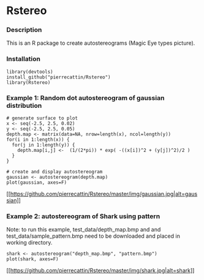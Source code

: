 # Rstereo

### Description
This is an R package to create autostereograms (Magic Eye types picture). 

### Installation
```
library(devtools)
install_github("pierrecattin/Rstereo")
library(Rstereo)
```

### Example 1: Random dot autostereogram of gaussian distribution

```
# generate surface to plot
x <- seq(-2.5, 2.5, 0.02)
y <- seq(-2.5, 2.5, 0.05)
depth.map <- matrix(data=NA, nrow=length(x), ncol=length(y))
for(i in 1:length(x)) {
  for(j in 1:length(y)) {
    depth.map[i,j] <-  (1/(2*pi)) * exp( -((x[i])^2 + (y[j])^2)/2 )
  }
}

# create and display autostereogram
gaussian <- autostereogram(depth.map)
plot(gaussian, axes=F)
```
[[https://github.com/pierrecattin/Rstereo/master/img/gaussian.jpg|alt=gaussian]]

### Example 2: autostereogram of Shark using pattern
Note: to run this example, test_data/depth_map.bmp and and test_data/sample_pattern.bmp need to be downloaded and placed in working directory.
```
shark <- autostereogram("depth_map.bmp", "pattern.bmp")
plot(shark, axes=F)
```
[[https://github.com/pierrecattin/Rstereo/master/img/shark.jpg|alt=shark]]
